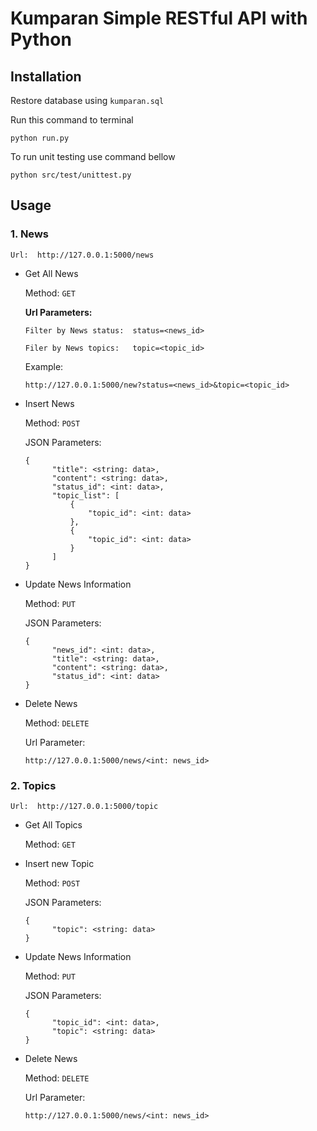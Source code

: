 # Kumparan Simple RESTful API with Python

## Installation
Restore database using `kumparan.sql`

Run this command to terminal
```
python run.py
```
To run unit testing use command bellow
```
python src/test/unittest.py
```
## Usage
### 1. News
    Url:  http://127.0.0.1:5000/news
  - Get All News

    Method: `GET`
    
    **Url Parameters:**

    ```
    Filter by News status:  status=<news_id>

    Filer by News topics:   topic=<topic_id>
    ```
    Example:
    ```
    http://127.0.0.1:5000/new?status=<news_id>&topic=<topic_id>
    ```
  - Insert News
    
    Method: `POST`

    JSON Parameters:
    ```
    {
          "title": <string: data>,
          "content": <string: data>,
          "status_id": <int: data>,
          "topic_list": [
              {
                  "topic_id": <int: data>
              },
              {
                  "topic_id": <int: data>
              }
          ]
    }
    ```
  - Update News Information

    Method: `PUT`

    JSON Parameters:
    ```
    {
          "news_id": <int: data>,
          "title": <string: data>,
          "content": <string: data>,
          "status_id": <int: data>
    }
    ```
  - Delete News

    Method: `DELETE`

    Url Parameter:
    ```
    http://127.0.0.1:5000/news/<int: news_id>
    ```

### 2. Topics
    Url:  http://127.0.0.1:5000/topic
  - Get All Topics

    Method: `GET`

  - Insert new Topic

    Method: `POST`

    JSON Parameters:
    ```
    {
          "topic": <string: data>
    }
    ```
  - Update News Information

    Method: `PUT`

    JSON Parameters:
    ```
    {
          "topic_id": <int: data>,
          "topic": <string: data>
    }
    ```
  - Delete News

    Method: `DELETE`

    Url Parameter:
    ```
    http://127.0.0.1:5000/news/<int: news_id>
    ```
